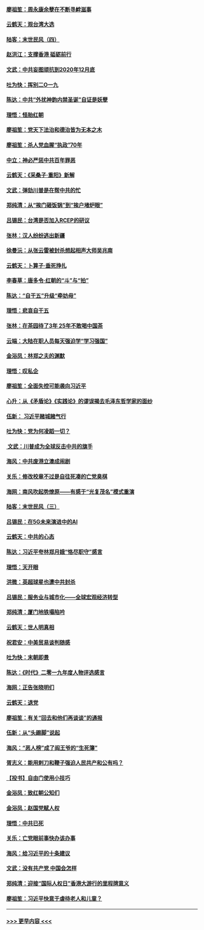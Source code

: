 #### [廖祖笙：周永康余孽在不断寻衅滋事](../pages/nsc993/n11751013.md?t=12281811) 
#### [云鹤天：观台湾大选](../pages/nsc993/n11751007.md?t=12281811) 
#### [陆客：末世民风（四）](../pages/nsc993/n11749203.md?t=12281811) 
#### [赵洪江：支撑香港 砥砺前行](../pages/nsc993/n11748482.md?t=12281811) 
#### [文武：中共妄图顽抗到2020年12月底](../pages/nsc993/n11748446.md?t=12281811) 
#### [吐为快：挥别二O一九](../pages/nsc993/n11748411.md?t=12281811) 
#### [陈达：中共“外扰神韵内禁圣诞”自证是妖孽](../pages/nsc993/n11748226.md?t=12281811) 
#### [理悟：怪胎红朝](../pages/nsc993/n11748206.md?t=12281811) 
#### [廖祖笙：党天下法治和德治皆为无本之木](../pages/nsc993/n11748135.md?t=12281811) 
#### [廖祖笙：杀人党血腥“执政”70年](../pages/nsc993/n11745144.md?t=12281811) 
#### [中立：神必严惩中共百年罪恶](../pages/nsc993/n11744970.md?t=12281811) 
#### [云鹤天：《采桑子‧重阳》新解](../pages/nsc993/n11744948.md?t=12281811) 
#### [文武：弹劾川普是在帮中共的忙](../pages/nsc993/n11744758.md?t=12281811) 
#### [郑纯清：从“挨门砸饭锅”到“挨户堵炉眼”](../pages/nsc993/n11744745.md?t=12281811) 
#### [吕锡民：台湾是否加入RCEP的研议](../pages/nsc993/n11744701.md?t=12281811) 
#### [张林：汉人纷纷逃出新疆](../pages/nsc993/n11743530.md?t=12281811) 
#### [徐曼沅：从张云雷被封杀想起相声大师吴兆南](../pages/nsc993/n11741816.md?t=12281811) 
#### [云鹤天：卜算子‧垂死挣扎](../pages/nsc993/n11739956.md?t=12281811) 
#### [李春草：唐多令‧红朝的“斗”与“拍”](../pages/nsc993/n11739830.md?t=12281811) 
#### [陈达：“自干五”升级“牵妨母”](../pages/nsc993/n11739724.md?t=12281811) 
#### [理悟：悲哀自干五](../pages/nsc993/n11739547.md?t=12281811) 
#### [张林：在茶园待了3年 25年不敢喝中国茶](../pages/nsc993/n11739240.md?t=12281811) 
#### [云端：大陆在职人员每天强迫学“学习强国”](../pages/nsc993/n11738735.md?t=12281811) 
#### [金浴凤：林郑之夫的渊默](../pages/nsc993/n11737735.md?t=12281811) 
#### [理悟：叹私企](../pages/nsc993/n11737715.md?t=12281811) 
#### [廖祖笙：全面失控可能袭向习近平](../pages/nsc993/n11737704.md?t=12281811) 
#### [心升：从《矛盾论》《实践论》的谬误揭去毛泽东哲学家的面纱](../pages/nsc993/n11736962.md?t=12281811) 
#### [伍新： 习近平赌城赌气行](../pages/nsc993/n11736929.md?t=12281811) 
#### [吐为快：党为何凌蹈一切？](../pages/nsc993/n11736915.md?t=12281811) 
#### [ 文武：川普成为全球反击中共的旗手](../pages/nsc993/n11736882.md?t=12281811) 
#### [海风：中共废港立澳成闹剧](../pages/nsc993/n11735857.md?t=12281811) 
#### [关乐：修改校章不过是自往死凑的亡党臭棋](../pages/nsc993/n11735097.md?t=12281811) 
#### [海网：南风吹起势燎原——有感于“光复茂名”模式重演](../pages/nsc993/n11732308.md?t=12281811) 
#### [陆客：末世民风（三）](../pages/nsc993/n11732211.md?t=12281811) 
#### [吕锡民：在5G未来演进中的AI](../pages/nsc993/n11730010.md?t=12281811) 
#### [云鹤天：中共的心态](../pages/nsc993/n11729906.md?t=12281811) 
#### [陈达：习近平夸林郑月娥“恪尽职守”感言](../pages/nsc993/n11729881.md?t=12281811) 
#### [理悟：天开眼](../pages/nsc993/n11729699.md?t=12281811) 
#### [洪微：英超球星也遭中共封杀](../pages/nsc993/n11727243.md?t=12281811) 
#### [吕锡民：服务业与城市化——全球宏观经济转型](../pages/nsc993/n11725845.md?t=12281811) 
#### [郑纯清：厦门地铁塌陷吟](../pages/nsc993/n11725813.md?t=12281811) 
#### [云鹤天：世人明真相](../pages/nsc993/n11725621.md?t=12281811) 
#### [祝君安：中美贸易谈判随感](../pages/nsc993/n11725609.md?t=12281811) 
#### [吐为快：末朝即景](../pages/nsc993/n11723365.md?t=12281811) 
#### [陈达：《时代》二零一九年度人物评选感言](../pages/nsc993/n11723337.md?t=12281811) 
#### [海网：正告张晓明们](../pages/nsc993/n11723228.md?t=12281811) 
#### [云鹤天：退党](../pages/nsc993/n11723056.md?t=12281811) 
#### [廖祖笙：有关“回去和他们再谈谈”的通报](../pages/nsc993/n11722442.md?t=12281811) 
#### [伍新：从“头踢脚”说起](../pages/nsc993/n11722429.md?t=12281811) 
#### [海风：“恶人榜”成了阎王爷的“生死簿”](../pages/nsc993/n11722272.md?t=12281811) 
#### [胥志义：能用剌刀和鞭子强迫人民共产和公有吗？](../pages/nsc993/n11720569.md?t=12281811) 
#### [【投书】自由门使用小技巧](../pages/nsc993/n11720180.md?t=12281811) 
#### [金浴凤：致红朝公知们](../pages/nsc993/n11720563.md?t=12281811) 
#### [金浴凤：赵国党赋人权](../pages/nsc993/n11720533.md?t=12281811) 
#### [理悟：中共已死](../pages/nsc993/n11720233.md?t=12281811) 
#### [关乐：亡党眼前事快办该办事](../pages/nsc993/n11719160.md?t=12281811) 
#### [海风：给习近平的十条建议](../pages/nsc993/n11717616.md?t=12281811) 
#### [文武：没有共产党 中国会怎样](../pages/nsc993/n11717584.md?t=12281811) 
#### [郑纯清：迎接“国际人权日”香港大游行的里程牌意义](../pages/nsc993/n11717417.md?t=12281811) 
#### [廖祖笙：习近平快意于虐待老人和儿童？](../pages/nsc993/n11715313.md?t=12281811) 

----
#### [ >>> 更早内容 <<< ](../indexes/nsc993-earlier.md)
